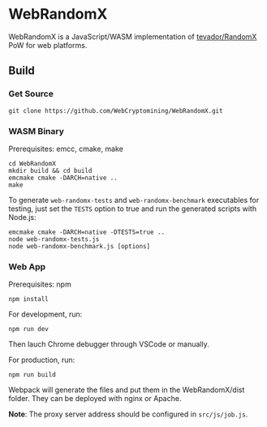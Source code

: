 # WebRandomX

WebRandomX is a JavaScript/WASM implementation of [tevador/RandomX](https://github.com/tevador/RandomX) PoW for web platforms.

## Build

### Get Source

```
git clone https://github.com/WebCryptomining/WebRandomX.git
```

### WASM Binary

Prerequisites: emcc, cmake, make

```shell
cd WebRandomX
mkdir build && cd build
emcmake cmake -DARCH=native ..
make
```

To generate `web-randomx-tests` and  `web-randomx-benchmark` executables for testing, just set the `TESTS` option to true and run the generated scripts with Node.js:

```shell
emcmake cmake -DARCH=native -DTESTS=true ..
node web-randomx-tests.js
node web-randomx-benchmark.js [options]
```

### Web App

Prerequisites: npm

```shell
npm install
```

For development, run:

```shell
npm run dev
```

Then lauch Chrome debugger through VSCode or manually.

For production, run:

```shell
npm run build
```

Webpack will generate the files and put them in the WebRandomX/dist folder. They can be deployed with nginx or Apache.

**Note**: The proxy server address should be configured in `src/js/job.js`.
